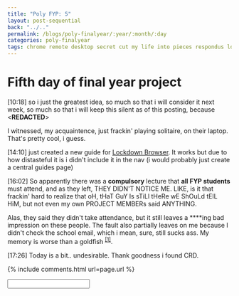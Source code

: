 ```yaml
---
title: "Poly FYP: 5"
layout: post-sequential
back: "../.."
permalink: /blogs/poly-finalyear/:year/:month/:day
categories: poly-finalyear
tags: chrome remote desktop secret cut my life into pieces respondus lockdown browser
---
```

# Fifth day of final year project

<span class="timestamp">[10:18]</span> so i just the greatest idea, so much so that i will consider it next week, so much so that i will keep this silent as of this posting, because <span class='disable-selection' ondblclick="this.innerHTML='i wonder, i really wondered, if they have ever considered us to use <a href=\'https://remotedesktop.google.com/\' target=\'_blank\'>Chrome Remote Desktop</a>. I think the fact that they even allow it to run in the work laptop, is for those who have COVID or something. i think that\'s what Ellyiana did on Tuesday, though unfortunately for her, there was a spot check that day.'">&lt;<b>REDACTED</b>&gt;</span>

I witnessed, my acquaintence, just frackin' playing solitaire, on their laptop. That's pretty cool, i guess.

<span class="timestamp">[14:10]</span> just created a new guide for [Lockdown Browser](/guides/respondus-lockdown-browser). It works but due to how distasteful it is i didn't include it in the nav (i would probably just create a central guides page)

<span class="timestamp">[16:02]</span> So apparently there was a **compulsory** lecture that **all FYP students** must attend, and as they left, THEY DIDN'T NOTICE ME. LIKE, is it that frackin' hard to realize that oH, tHaT GuY Is sTiLl tHeRe wE ShOuLd tElL HiM, but not even my own PROJECT MEMBERs said ANYTHING. 

Alas, they said they didn't take attendance, but it still leaves a <span class='disable-selection' ondblclick="this.innerHTML='fuck'">****</span>ing bad impression on these people. The fault also partially leaves on me because I didn't check the school email, which i mean, sure, still sucks ass. My memory is worse than a goldfish <sup><a href="#1">[1]</a></sup>.

<span class="timestamp">[17:26]</span> Today is a bit.. undesirable. Thank goodness i found CRD.

<!--

<span class='disable-selection' ondblclick="this.innerHTML=''">&lt;<b>REDACTED</b>&gt;</span>
<span class='disable-selection' ondblclick="this.innerHTML=''">****</span>

-->
{% include comments.html url=page.url %}

<input id="password-input" type="password" class="text-secret" onkeyup="unlock()" autocomplete="off">

<span class="disable-selection" id="truth" style="display:none;"><sup id="1">[1]</sup> idk if this how life works, is God guilt-tripping you in every turn? like what on earth is up with that? It just makes it feel like life is not worth living for.</span>
